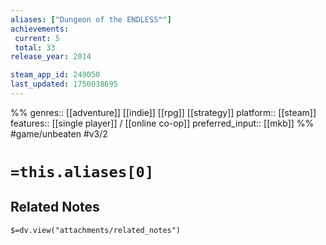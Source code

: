 ```yaml
---
aliases: ["Dungeon of the ENDLESS™"]
achievements:
 current: 5
 total: 33
release_year: 2014

steam_app_id: 249050
last_updated: 1750038695
---
```

%%
genres:: [[adventure]] [[indie]] [[rpg]] [[strategy]]
platform:: [[steam]]
features:: [[single player]] / [[online co-op]]
preferred_input:: [[mkb]]
%%
#game/unbeaten
#v3/2

# `=this.aliases[0]`
## Related Notes
`$=dv.view("attachments/related_notes")`